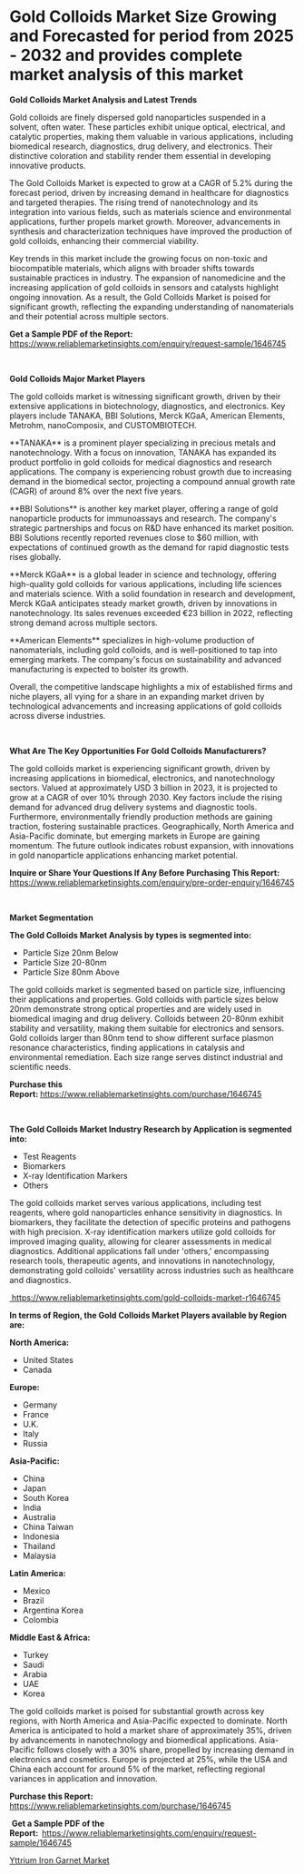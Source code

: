 <p><h1>Gold Colloids Market Size Growing and Forecasted for period from 2025 - 2032 and provides complete market analysis of this market</h1></p><p><strong>Gold Colloids Market Analysis and Latest Trends</strong></p>
<p><p>Gold colloids are finely dispersed gold nanoparticles suspended in a solvent, often water. These particles exhibit unique optical, electrical, and catalytic properties, making them valuable in various applications, including biomedical research, diagnostics, drug delivery, and electronics. Their distinctive coloration and stability render them essential in developing innovative products.</p><p>The Gold Colloids Market is expected to grow at a CAGR of 5.2% during the forecast period, driven by increasing demand in healthcare for diagnostics and targeted therapies. The rising trend of nanotechnology and its integration into various fields, such as materials science and environmental applications, further propels market growth. Moreover, advancements in synthesis and characterization techniques have improved the production of gold colloids, enhancing their commercial viability.</p><p>Key trends in this market include the growing focus on non-toxic and biocompatible materials, which aligns with broader shifts towards sustainable practices in industry. The expansion of nanomedicine and the increasing application of gold colloids in sensors and catalysts highlight ongoing innovation. As a result, the Gold Colloids Market is poised for significant growth, reflecting the expanding understanding of nanomaterials and their potential across multiple sectors.</p></p>
<p><strong>Get a Sample PDF of the Report:&nbsp;</strong> <a href="https://www.reliablemarketinsights.com/enquiry/request-sample/1646745?utm_campaign=2013&utm_medium=2&utm_source=Github&utm_content=ia&utm_term=02042025&utm_id=gold-colloids">https://www.reliablemarketinsights.com/enquiry/request-sample/1646745</a></p>
<p>&nbsp;</p>
<p><strong>Gold Colloids Major Market Players</strong></p>
<p><p>The gold colloids market is witnessing significant growth, driven by their extensive applications in biotechnology, diagnostics, and electronics. Key players include TANAKA, BBI Solutions, Merck KGaA, American Elements, Metrohm, nanoComposix, and CUSTOMBIOTECH. </p><p>**TANAKA** is a prominent player specializing in precious metals and nanotechnology. With a focus on innovation, TANAKA has expanded its product portfolio in gold colloids for medical diagnostics and research applications. The company is experiencing robust growth due to increasing demand in the biomedical sector, projecting a compound annual growth rate (CAGR) of around 8% over the next five years.</p><p>**BBI Solutions** is another key market player, offering a range of gold nanoparticle products for immunoassays and research. The company's strategic partnerships and focus on R&D have enhanced its market position. BBI Solutions recently reported revenues close to $60 million, with expectations of continued growth as the demand for rapid diagnostic tests rises globally.</p><p>**Merck KGaA** is a global leader in science and technology, offering high-quality gold colloids for various applications, including life sciences and materials science. With a solid foundation in research and development, Merck KGaA anticipates steady market growth, driven by innovations in nanotechnology. Its sales revenues exceeded €23 billion in 2022, reflecting strong demand across multiple sectors.</p><p>**American Elements** specializes in high-volume production of nanomaterials, including gold colloids, and is well-positioned to tap into emerging markets. The company's focus on sustainability and advanced manufacturing is expected to bolster its growth.</p><p>Overall, the competitive landscape highlights a mix of established firms and niche players, all vying for a share in an expanding market driven by technological advancements and increasing applications of gold colloids across diverse industries.</p></p>
<p>&nbsp;</p>
<p><strong>What Are The Key Opportunities For Gold Colloids Manufacturers?</strong></p>
<p><p>The gold colloids market is experiencing significant growth, driven by increasing applications in biomedical, electronics, and nanotechnology sectors. Valued at approximately USD 3 billion in 2023, it is projected to grow at a CAGR of over 10% through 2030. Key factors include the rising demand for advanced drug delivery systems and diagnostic tools. Furthermore, environmentally friendly production methods are gaining traction, fostering sustainable practices. Geographically, North America and Asia-Pacific dominate, but emerging markets in Europe are gaining momentum. The future outlook indicates robust expansion, with innovations in gold nanoparticle applications enhancing market potential.</p></p>
<p><strong>Inquire or Share Your Questions If Any Before Purchasing This Report:</strong> <a href="https://www.reliablemarketinsights.com/enquiry/pre-order-enquiry/1646745?utm_campaign=2013&utm_medium=2&utm_source=Github&utm_content=ia&utm_term=02042025&utm_id=gold-colloids">https://www.reliablemarketinsights.com/enquiry/pre-order-enquiry/1646745</a></p>
<p>&nbsp;</p>
<p><strong>Market Segmentation</strong></p>
<p><strong>The Gold Colloids Market Analysis by types is segmented into:</strong></p>
<p><ul><li>Particle Size 20nm Below</li><li>Particle Size 20-80nm</li><li>Particle Size 80nm Above</li></ul></p>
<p><p>The gold colloids market is segmented based on particle size, influencing their applications and properties. Gold colloids with particle sizes below 20nm demonstrate strong optical properties and are widely used in biomedical imaging and drug delivery. Colloids between 20-80nm exhibit stability and versatility, making them suitable for electronics and sensors. Gold colloids larger than 80nm tend to show different surface plasmon resonance characteristics, finding applications in catalysis and environmental remediation. Each size range serves distinct industrial and scientific needs.</p></p>
<p><strong>Purchase this Report:&nbsp;</strong><a href="https://www.reliablemarketinsights.com/purchase/1646745?utm_campaign=2013&utm_medium=2&utm_source=Github&utm_content=ia&utm_term=02042025&utm_id=gold-colloids">https://www.reliablemarketinsights.com/purchase/1646745</a></p>
<p>&nbsp;</p>
<p><strong>The Gold Colloids Market Industry Research by Application is segmented into:</strong></p>
<p><ul><li>Test Reagents</li><li>Biomarkers</li><li>X-ray Identification Markers</li><li>Others</li></ul></p>
<p><p>The gold colloids market serves various applications, including test reagents, where gold nanoparticles enhance sensitivity in diagnostics. In biomarkers, they facilitate the detection of specific proteins and pathogens with high precision. X-ray identification markers utilize gold colloids for improved imaging quality, allowing for clearer assessments in medical diagnostics. Additional applications fall under 'others,' encompassing research tools, therapeutic agents, and innovations in nanotechnology, demonstrating gold colloids' versatility across industries such as healthcare and diagnostics.</p></p>
<p><a href="https://www.reliablemarketinsights.com/gold-colloids-market-r1646745?utm_campaign=2013&utm_medium=2&utm_source=Github&utm_content=ia&utm_term=02042025&utm_id=gold-colloids">&nbsp;https://www.reliablemarketinsights.com/gold-colloids-market-r1646745</a></p>
<p><strong>In terms of Region, the Gold Colloids Market Players available by Region are:</strong></p>
<p>
    <p> <strong> North America: </strong>
        <ul>
            <li>United States</li>
            <li>Canada</li>
        </ul>
        </p> 
    <p> <strong> Europe: </strong>
        <ul>
            <li>Germany</li>
            <li>France</li>
            <li>U.K.</li>
            <li>Italy</li>
            <li>Russia</li>
        </ul>
        </p> 
    <p> <strong> Asia-Pacific: </strong>
        <ul>
            <li>China</li>
            <li>Japan</li>
            <li>South Korea</li>
            <li>India</li>
            <li>Australia</li>
            <li>China Taiwan</li>
            <li>Indonesia</li>
            <li>Thailand</li>
            <li>Malaysia</li>
        </ul>
        </p> 
    <p> <strong> Latin America: </strong>
        <ul>
            <li>Mexico</li>
            <li>Brazil</li>
            <li>Argentina Korea</li>
            <li>Colombia</li>
        </ul>
        </p> 
    <p> <strong> Middle East & Africa: </strong>
        <ul>
            <li>Turkey</li>
            <li>Saudi</li>
            <li>Arabia</li>
            <li>UAE</li>
            <li>Korea</li>
        </ul>
    </p>
    </p>
<p><p>The gold colloids market is poised for substantial growth across key regions, with North America and Asia-Pacific expected to dominate. North America is anticipated to hold a market share of approximately 35%, driven by advancements in nanotechnology and biomedical applications. Asia-Pacific follows closely with a 30% share, propelled by increasing demand in electronics and cosmetics. Europe is projected at 25%, while the USA and China each account for around 5% of the market, reflecting regional variances in application and innovation.</p></p>
<p><strong>Purchase this Report: </strong><a href="https://www.reliablemarketinsights.com/purchase/1646745?utm_campaign=2013&utm_medium=2&utm_source=Github&utm_content=ia&utm_term=02042025&utm_id=gold-colloids">https://www.reliablemarketinsights.com/purchase/1646745</a></p>
<p>&nbsp;<strong>Get a Sample PDF of the Report:&nbsp;&nbsp;</strong><a href="https://www.reliablemarketinsights.com/enquiry/request-sample/1646745?utm_campaign=2013&utm_medium=2&utm_source=Github&utm_content=ia&utm_term=02042025&utm_id=gold-colloids">https://www.reliablemarketinsights.com/enquiry/request-sample/1646745</a></p>
<p><strong></strong></p>
<p><p><a href="https://github.com/MarciaRunte/Market-Research-Report-List-2/blob/main/yttrium-iron-garnet-market.md?utm_campaign=2013&utm_medium=2&utm_source=Github&utm_content=ia&utm_term=02042025&utm_id=gold-colloids">Yttrium Iron Garnet Market</a></p></p>